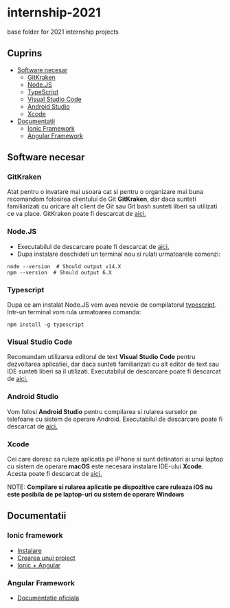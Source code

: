 # internship-2021
base folder for 2021 internship projects

## Cuprins
- [Software necesar](#software-necesar)
	* [GitKraken](#gitkraken)
	* [Node.JS](#nodejs)
	* [TypeScript](#typescript)
	* [Visual Studio Code](#visual-studio-code)
	* [Android Studio](#android-studio)
	* [Xcode](#xcode)
- [Documentatii](#documentatii)
	* [Ionic Framework](#ionic-framework)
	* [Angular Framework](#angular-framework)


## Software necesar

### GitKraken
Atat pentru o invatare mai usoara cat si pentru o organizare mai buna recomandam folosirea clientului de Git **GitKraken**, dar daca sunteti familiarizati cu oricare alt client de Git sau Git bash sunteti liberi sa utilizati ce va place. GitKraken poate fi descarcat de [aici.](https://www.gitkraken.com/download)

### Node.JS
- Executabilul de descarcare poate fi descarcat de [aici.](https://nodejs.org/en/download/)
- Dupa instalare deschideti un terminal nou si rulati urmatoarele comenzi:
	
```
node --version  # Should output v14.X
npm --version  # Should output 6.X
```
### Typescript
Dupa ce am instalat Node.JS vom avea nevoie de compilatorul [typescript](https://www.npmjs.com/package/typescript). Intr-un terminal vom rula urmatoarea comanda:
```
npm install -g typescript
```

### Visual Studio Code
Recomandam utilizarea editorul de text **Visual Studio Code** pentru dezvoltarea aplicatiei, dar daca sunteti familiarizati cu alt editor de text sau IDE sunteti liberi sa il utilizati.
Executabilul de descarcare poate fi descarcat de [aici.](https://code.visualstudio.com/download)
	
### Android Studio
Vom folosi **Android Studio** pentru compilarea si rularea surselor pe telefoane cu sistem de operare Android.
Executabilul de descarcare poate fi descarcat de [aici.](https://developer.android.com/studio?hl=es)
	
### Xcode
Cei care doresc sa ruleze aplicatia pe iPhone si sunt detinatori ai unui laptop cu sistem de operare **macOS** este necesara instalare IDE-ului **Xcode**. Acesta poate fi descarcat de [aici.](https://apps.apple.com/ro/app/xcode/id497799835?mt=12)

NOTE: **Compilare si rularea aplicatie pe dispozitive care ruleaza iOS nu este posibila de pe laptop-uri cu sistem de operare Windows**

## Documentatii

### Ionic framework
- [Instalare](https://ionicframework.com/docs/intro/cli)
- [Crearea unui proiect](https://ionicframework.com/docs/developing/starting)
- [Ionic + Angular](https://ionicframework.com/docs/intro/cdn#ionic-angular)

### Angular Framework
- [Documentatie oficiala](https://angular.io/docs)
